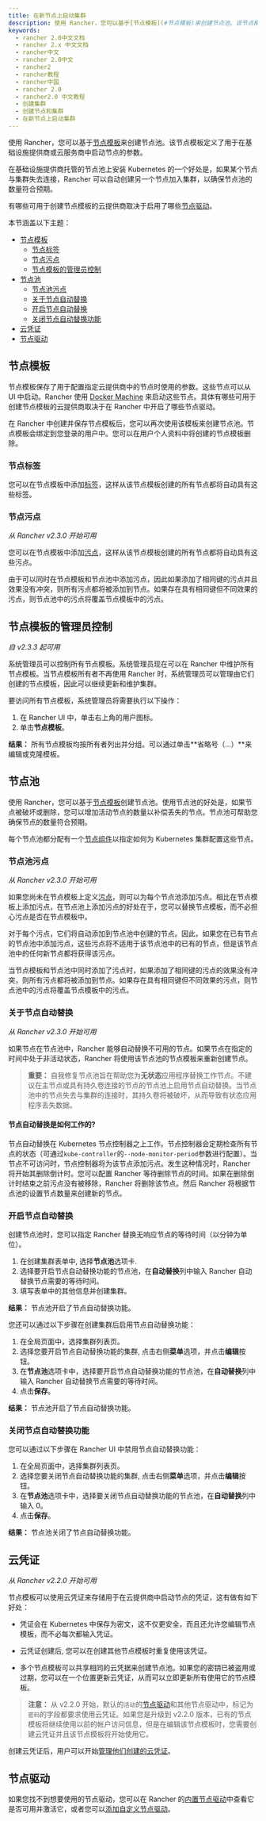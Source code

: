 ```yaml
---
title: 在新节点上启动集群
description: 使用 Rancher，您可以基于[节点模板](#节点模板)来创建节点池。该节点模板定义了用于在基础设施提供商或云服务商中启动节点的参数。在基础设施提供商托管的节点池上安装 Kubernetes 的一个好处是，如果某个节点与集群失去连接，Rancher 可以自动创建另一个节点加入集群，以确保节点池的数量符合预期。有哪些可用于创建节点模板的云提供商取决于启用了哪些[节点驱动](#节点驱动)。
keywords:
  - rancher 2.0中文文档
  - rancher 2.x 中文文档
  - rancher中文
  - rancher 2.0中文
  - rancher2
  - rancher教程
  - rancher中国
  - rancher 2.0
  - rancher2.0 中文教程
  - 创建集群
  - 创建节点和集群
  - 在新节点上启动集群
---
```


使用 Rancher，您可以基于[节点模板](#节点模板)来创建节点池。该节点模板定义了用于在基础设施提供商或云服务商中启动节点的参数。

在基础设施提供商托管的节点池上安装 Kubernetes 的一个好处是，如果某个节点与集群失去连接，Rancher 可以自动创建另一个节点加入集群，以确保节点池的数量符合预期。

有哪些可用于创建节点模板的云提供商取决于启用了哪些[节点驱动](#节点驱动)。

本节涵盖以下主题：

- [节点模板](#节点模板)
  - [节点标签](#节点标签)
  - [节点污点](#节点污点)
  - [节点模板的管理员控制](#节点模板的管理员控制)
- [节点池](#节点池)
  - [节点池污点](#节点池污点)
  - [关于节点自动替换](#关于节点自动替换)
  - [开启节点自动替换](#开启节点自动替换)
  - [关闭节点自动替换功能](#关闭节点自动替换功能)
- [云凭证](#云凭证)
- [节点驱动](#节点驱动)

## 节点模板

节点模板保存了用于配置指定云提供商中的节点时使用的参数。这些节点可以从 UI 中启动。Rancher 使用 [Docker Machine](https://docs.docker.com/machine/) 来启动这些节点。具体有哪些可用于创建节点模板的云提供商取决于在 Rancher 中开启了哪些节点驱动。

在 Rancher 中创建并保存节点模板后，您可以再次使用该模板来创建节点池。节点模板会绑定到您登录的用户中。您可以在用户个人资料中将创建的节点模板删除。

### 节点标签

您可以在节点模板中添加[标签](https://kubernetes.io/docs/concepts/overview/working-with-objects/labels/)，这样从该节点模板创建的所有节点都将自动具有这些标签。

### 节点污点

_从 Rancher v2.3.0 开始可用_

您可以在节点模板中添加[污点](https://kubernetes.io/docs/concepts/configuration/taint-and-toleration/)，这样从该节点模板创建的所有节点都将自动具有这些污点。

由于可以同时在节点模板和节点池中添加污点，因此如果添加了相同键的污点并且效果没有冲突，则所有污点都将被添加到节点。如果存在具有相同键但不同效果的污点，则节点池中的污点将覆盖节点模板中的污点。

## 节点模板的管理员控制

_自 v2.3.3 起可用_

系统管理员可以控制所有节点模板。系统管理员现在可以在 Rancher 中维护所有节点模板。当节点模板所有者不再使用 Rancher 时，系统管理员可以管理由它们创建的节点模板，因此可以继续更新和维护集群。

要访问所有节点模板，系统管理员将需要执行以下操作：

1. 在 Rancher UI 中，单击右上角的用户图标。
1. 单击**节点模板**。

**结果：** 所有节点模板均按所有者列出并分组。可以通过单击**省略号（...）**来编辑或克隆模板。

## 节点池

使用 Rancher，您可以基于[节点模板](#节点模板)创建节点池。使用节点池的好处是，如果节点被破坏或删除，您可以增加活动节点的数量以补偿丢失的节点。节点池可帮助您确保节点的数量符合预期。

每个节点池都分配有一个[节点组件](/docs/cluster-provisioning/_index)以指定如何为 Kubernetes 集群配置这些节点。

### 节点池污点

_从 Rancher v2.3.0 开始可用_

如果您尚未在节点模板上定义[污点](https://kubernetes.io/docs/concepts/configuration/taint-and-toleration/)，则可以为每个节点池添加污点。相比在节点模板上添加污点，在节点池上添加污点的好处在于，您可以替换节点模板，而不必担心污点是否在节点模板中。

对于每个污点，它们将自动添加到节点池中创建的节点。因此，如果您在已有节点的节点池中添加污点，这些污点将不适用于该节点池中的已有的节点，但是该节点池中的任何新节点都将获得该污点。

当节点模板和节点池中同时添加了污点时，如果添加了相同键的污点的效果没有冲突，则所有污点都将被添加到节点。如果存在具有相同键但不同效果的污点，则节点池中的污点将覆盖节点模板中的污点。

### 关于节点自动替换

_从 Rancher v2.3.0 开始可用_

如果节点在节点池中，Rancher 能够自动替换不可用的节点。如果节点在指定的时间中处于非活动状态，Rancher 将使用该节点池的节点模板来重新创建节点。

> **重要：** 自我修复节点池旨在帮助您为**无状态**应用程序替换工作节点。不建议在主节点或具有持久卷连接的节点的节点池上启用节点自动替换。当节点池中的节点失去与集群的连接时，其持久卷将被破坏，从而导致有状态应用程序丢失数据。

#### 节点自动替换是如何工作的?

节点自动替换在 Kubernetes 节点控制器之上工作。节点控制器会定期检查所有节点的状态（可通过`kube-controller`的`--node-monitor-period`参数进行配置）。当节点不可访问时，节点控制器将为该节点添加污点。发生这种情况时，Rancher 将开始其删除倒计时。您可以配置 Rancher 等待删除节点的时间。如果在删除倒计时结束之前污点没有被移除，Rancher 将删除该节点。然后 Rancher 将根据节点池的设置节点数量来创建新的节点。

### 开启节点自动替换

创建节点池时，您可以指定 Rancher 替换无响应节点的等待时间（以分钟为单位）。

1. 在创建集群表单中, 选择**节点池**选项卡.
1. 选择要开启节点自动替换功能的节点池，在**自动替换**列中输入 Rancher 自动替换节点需要的等待时间。
1. 填写表单中的其他信息并创建集群。

**结果：** 节点池开启了节点自动替换功能。

您还可以通过以下步骤在创建集群后启用节点自动替换功能：

1. 在全局页面中，选择集群列表页。
1. 选择您要开启节点自动替换功能的集群, 点击右侧**菜单**选项，并点击**编辑**按钮。
1. 在**节点池**选项卡中，选择要开启节点自动替换功能的节点池，在**自动替换**列中输入 Rancher 自动替换节点需要的等待时间。
1. 点击**保存**。

**结果：** 节点池开启了节点自动替换功能。

### 关闭节点自动替换功能

您可以通过以下步骤在 Rancher UI 中禁用节点自动替换功能：

1. 在全局页面中，选择集群列表页。
1. 选择您要关闭节点自动替换功能的集群, 点击右侧**菜单**选项，并点击**编辑**按钮。
1. 在**节点池**选项卡中，选择要关闭节点自动替换功能的节点池，在**自动替换**列中输入 0。
1. 点击**保存**。

**结果：** 节点池关闭了节点自动替换功能。

## 云凭证

_从 Rancher v2.2.0 开始可用_

节点模板可以使用云凭证来存储用于在云提供商中启动节点的凭证，这有做有如下好处：

- 凭证会在 Kubernetes 中保存为密文，这不仅更安全，而且还允许您编辑节点模板，而不必每次都输入凭证。

- 云凭证创建后, 您可以在创建其他节点模板时重复使用该凭证。

- 多个节点模板可以共享相同的云凭据来创建节点池。如果您的密钥已被盗用或过期，您可以在一个位置更新云凭证，从而可以立即更新所有使用它的节点模板。

> **注意：** 从 v2.2.0 开始，默认的`活动`的[节点驱动](/docs/admin-settings/drivers/node-drivers/_index)和其他节点驱动中，标记为`密码`的字段都要求使用云凭证。如果您是升级到 v2.2.0 版本，已有的节点模板将继续使用以前的帐户访问信息，但是在编辑该节点模板时，您需要创建云凭证并且该节点模板将开始使用它。

创建云凭证后，用户可以开始[管理他们创建的云凭证](/docs/user-settings/cloud-credentials/_index)。

## 节点驱动

如果您找不到想要使用的节点驱动，您可以在 Rancher 的[内置节点驱动](/docs/admin-settings/drivers/node-drivers/_index)中查看它是否可用并激活它，或者您可以[添加自定义节点驱动](/docs/admin-settings/drivers/node-drivers/_index)。
